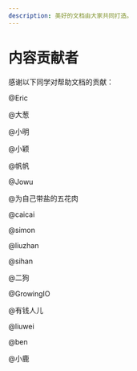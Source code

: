 ```yaml
---
description: 美好的文档由大家共同打造。
---
```


# 内容贡献者

感谢以下同学对帮助文档的贡献：

@Eric

@大葱

@小明

@小颖

@帆帆

@Jowu

@为自己带盐的五花肉

@caicai

@simon

@liuzhan

@sihan

@二狗

@GrowingIO

@有钱人儿

@liuwei

@ben

@小鹿






